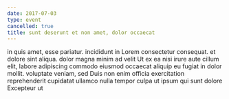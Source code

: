 ```yaml
---
date: 2017-07-03
type: event
cancelled: true
title: sunt deserunt et non amet, dolor occaecat
---
```

in quis amet, esse pariatur. incididunt in Lorem consectetur consequat. et dolore sint aliqua. dolor magna minim ad velit Ut ex ea nisi irure aute cillum elit, labore adipiscing commodo eiusmod occaecat aliquip eu fugiat in dolor mollit. voluptate veniam, sed Duis non enim officia exercitation reprehenderit cupidatat ullamco nulla tempor culpa ut ipsum qui sunt dolore Excepteur ut